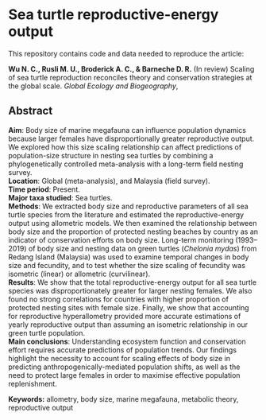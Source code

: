 # Sea turtle reproductive-energy output
This repository contains code and data needed to reproduce the article:

**Wu N. C., Rusli M. U., Broderick A. C., & Barneche D. R.** (In review) Scaling of sea turtle reproduction reconciles theory and conservation strategies at the global scale. *Global Ecology and Biogeography*,

## Abstract
**Aim**: Body size of marine megafauna can influence population dynamics because larger females have disproportionally greater reproductive output. We explored how this size scaling relationship can affect predictions of population-size structure in nesting sea turtles by combining a phylogenetically controlled meta-analysis with a long-term field nesting survey.  
**Location**: Global (meta-analysis), and Malaysia (field survey).  
**Time period**: Present.  
**Major taxa studied**: Sea turtles.  
**Methods**: We extracted body size and reproductive parameters of all sea turtle species from the literature and estimated the reproductive-energy output using allometric models. We then examined the relationship between body size and the proportion of protected nesting beaches by country as an indicator of conservation efforts on body size. Long-term monitoring (1993–2019) of body size and nesting data on green turtles (*Chelonia mydas*) from Redang Island (Malaysia) was used to examine temporal changes in body size and fecundity, and to test whether the size scaling of fecundity was isometric (linear) or allometric (curvilinear).  
**Results**: We show that the total reproductive-energy output for all sea turtle species was disproportionately greater for larger nesting females. We also found no strong correlations for countries with higher proportion of protected nesting sites with female size. Finally, we show that accounting for reproductive hyperallometry provided more accurate estimations of yearly reproductive output than assuming an isometric relationship in our green turtle population.  
**Main conclusions**: Understanding ecosystem function and conservation effort requires accurate predictions of population trends. Our findings highlight the necessity to account for scaling effects of body size in predicting anthropogenically-mediated population shifts, as well as the need to protect large females in order to maximise effective population replenishment.

**Keywords:** allometry, body size, marine megafauna, metabolic theory, reproductive output
